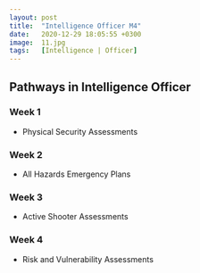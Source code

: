 ```yaml
---
layout: post
title:  "Intelligence Officer M4"
date:   2020-12-29 18:05:55 +0300
image:  11.jpg
tags:   [Intelligence | Officer]
---
```

## Pathways in Intelligence Officer
### Week 1
* Physical Security Assessments

### Week 2
* All Hazards Emergency Plans

### Week 3
* Active Shooter Assessments 

### Week 4
* Risk and Vulnerability Assessments

[jekyll-docs]: https://jekyllrb.com/docs/home
[jekyll-gh]:   https://github.com/jekyll/jekyll
[jekyll-talk]: https://talk.jekyllrb.com/
